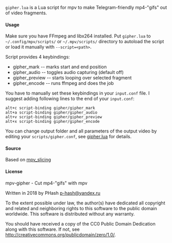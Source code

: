`gipher.lua` is a Lua script for mpv to make Telegram-friendly mp4-"gifs" out of video fragments.

#### Usage

Make sure you have FFmpeg and libx264 installed. Put `gipher.lua` to `~/.config/mpv/scripts/` or `~/.mpv/scripts/` directory to autoload the script or load it manually with `--script=<path>`.

Script provides 4 keybindings:
+ gipher\_mark -- marks start and end position
+ gipher\_audio -- toggles audio capturing (default off)
+ gipher\_preview -- starts looping over selected fragment
+ gipher\_encode -- runs ffmpeg and does the job

You have to manually set these keybindings in your `input.conf` file. I suggest adding following lines to the end of your `input.conf`:

```
alt+c script-binding gipher/gipher_mark
alt+a script-binding gipher/gipher_audio
alt+v script-binding gipher/gipher_preview
alt+x script-binding gipher/gipher_encode
```

You can change output folder and all parameters of the output video by editing your `scripts/gipher.conf`, see [gipher.lua](https://github.com/p-hash/mpv-gipher/blob/master/gipher.lua) for details. 

#### Source

Based on [mpv_slicing](https://github.com/Kagami/mpv_slicing)

#### License

mpv-gipher - Cut mp4-"gifs" with mpv

Written in 2018 by PHash <p-hash@yandex.ru>

To the extent possible under law, the author(s) have dedicated all copyright and related and neighboring rights to this software to the public domain worldwide. This software is distributed without any warranty.

You should have received a copy of the CC0 Public Domain Dedication along with this software. If not, see <http://creativecommons.org/publicdomain/zero/1.0/>.
